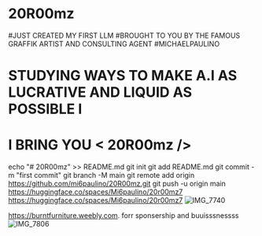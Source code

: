 # 20R00mz
#JUST CREATED MY FIRST LLM 
#BROUGHT TO YOU BY THE FAMOUS GRAFFIK ARTIST AND CONSULTING AGENT #MICHAELPAULINO
# STUDYING WAYS TO MAKE A.I AS LUCRATIVE AND LIQUID AS POSSIBLE l
# I BRING YOU < 20R00mz />
echo "# 20R00mz" >> README.md
git init
git add README.md
git commit -m "first commit"
git branch -M main
git remote add origin https://github.com/mi6paulino/20R00mz.git
git push -u origin main
https://huggingface.co/spaces/Mi6paulino/20r00mz7
https://huggingface.co/spaces/Mi6paulino/20r00mz7
![IMG_7740](https://github.com/user-attachments/assets/6dd29c4a-3fbd-44a8-bce0-fcc7580d844b)

https://burntfurniture.weebly.com. forr sponsership and buuisssnessss![IMG_7806](https://github.com/user-attachments/assets/99e314ea-9b2d-41bb-8a51-6fc0057a4ccc)
